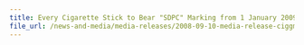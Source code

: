 ```yaml
---
title: Every Cigarette Stick to Bear "SDPC" Marking from 1 January 2009
file_url: /news-and-media/media-releases/2008-09-10-media-release-ciggmarking.pdf
---
```

